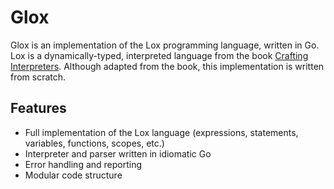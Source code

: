 # Glox

Glox is an implementation of the Lox programming language, written in Go. Lox is a dynamically-typed, interpreted language from the book [Crafting Interpreters](https://craftinginterpreters.com/). Although adapted from the book, this implementation is written from scratch.

## Features

- Full implementation of the Lox language (expressions, statements, variables, functions, scopes, etc.)
- Interpreter and parser written in idiomatic Go
- Error handling and reporting
- Modular code structure
